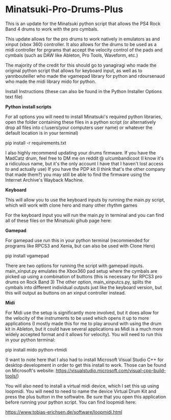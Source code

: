 # Minatsuki-Pro-Drums-Plus
This is an update for the Minatsuki python script that allows the PS4 Rock Band 4 drums to work with the pro cymbals. 

This update allows for the pro drums to work natively in emulators as and xinput (xbox 360) controller. It also allows for the drums to be used as a midi controller for prgrams that accept the velocity control of the pads and cymbals (such as DAW like Ableton, Pro Tools, Waveform, etc.)

The majority of the credit for this should go to yanagiragi who made the original python script that allows for keyboard input, as well as to 
yannbouteiller who made the vgamepad library for python and rdoursenaud who made the midi library mido for python.

Install Instructions (these can also be found in the Python Installer Options text file)


**Python install scripts**

For all options you will need to install Minatsuki's required python libraries, open the folder containing these files in a python script (or alternatively drop all files into c:\users\(your computers user name) or whatever the default location is in your terminal)

pip install -r requirements.txt

I also highly recommend updating your drums firmware. If you have the MadCatz drum, feel free to DM me on reddit @ u/cumbandicoot (I know it's a ridiculous name, but it's the only account I have that I haven't lost access to and actually use) If you have the PDP kit (I think that's the other company that made them?) you may still be able to find the firmware using the Internet Archive's Wayback Machine.


**Keyboard**

This will allow you to use the keyboard inputs by running the main.py script, which will work with clone hero and many other rhythm games

For the keyboard input you will run the main.py in terminal and you can find all of these files on the Minatsuki gihub page here:


**Gamepad**

For gamepad use run this in your python terminal (recommended for programs like RPCS3 and Xenia, but can also be used with Clone Hero)

pip install vgamepad

There are two options for running the script with gamepad inputs. main_xinput.py emulates the Xbox360 pad setup where the cymbals are picked up using a combination of buttons (this is necessary for RPCS3 pro drums on Rock Band 3) The other option, main_xinputcs.py, splits the cymbals into different individual outputs just like the keyboard version, but this will output as buttons on an xinput controller instead.


**Midi**

For Midi use the setup is significantly more involved, but it does allow for the velocity of the instruments to be used which opens it up to more applications (I mostly made this for me to play around with using the drum kit in Ableton, but it could have several applications as Midi is a much more widely accepted format and it allows for velocity). You will need to run this in your python terminal:

pip install mido python-rtmidi

(I want to note here that I also had to install Microsoft Visual Studio C++ for desktop development in order to get this install to work. Those can be found on Microsoft's website: https://visualstudio.microsoft.com/visual-cpp-build-tools/)

You will also need to install a virtual midi device, which I set this up using loopmidi. You will need to need to name the device Virtual Drum Kit and press the plus button in the softwatre. Be sure that you open this application before running your python script. You can find loopmidi here:

https://www.tobias-erichsen.de/software/loopmidi.html
